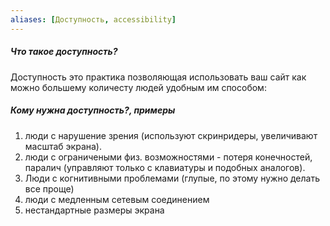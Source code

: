 ```yaml
---
aliases: [Доступность, accessibility]
---
```

##### Что такое доступность?
Доступность это практика позволяющая использовать ваш сайт как можно большему количесту людей удобным им способом:

##### Кому нужна доступность?, примеры
1. люди с нарушение зрения (используют скринридеры, увеличивают масштаб экрана).
2. люди с ограничеными физ. возможностями - потеря конечностей, паралич (управляют только с клавиатуры и подобных аналогов).
3. Люди с когнитивными проблемами (глупые, по этому нужно делать все проще)
4. люди с медленным сетевым соединением 
5. нестандартные размеры экрана